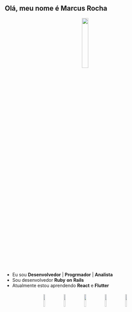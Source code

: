 ## Olá, meu nome é Marcus Rocha
<p align="center">
<img width="20%" src="https://img.icons8.com/ios-filled/96/000000/programming.png"/>
</p>

- Eu sou **Desenvolvedor** | **Progrmador** | **Analista**
- Sou desenvolvedor **Ruby** **on** **Rails**
- Atualmente estou aprendendo **React** e **Flutter**

<p align="center">
	<img width="10%" style="padding:5px" src="https://icons8.com/icon/22189/ruby-programming-language"/>
	<img width="10%" style="padding:5px" src="https://icons8.com/icon/123603/react-native"/>
	<img width="10%" style="padding:5px" src="https://icons8.com/icon/7I3BjCqe9rjG/flutter"/>
	<img width="10%" style="padding:5px" src="https://img.icons8.com/color/144/000000/javascript.png"/>
	<img width="10%" style="padding:5px" src="https://icons8.com/icon/13406/sql"/>
</p>
